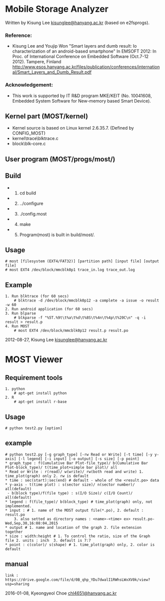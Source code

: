 Mobile Storage Analyzer
=======================

Written by Kisung Lee <kisunglee@hanyang.ac.kr> (based on e2fsprogs).

### Reference: 
 * Kisung Lee and Youjip Won "Smart layers and dumb result: Io characterization of an android-based smartphone" 
In EMSOFT 2012: In Proc. of International Conference on Embedded Software (Oct.7-12 2012). Tampere, Finland 
<http://www.esos.hanyang.ac.kr/files/publication/conferences/international/Smart_Layers_and_Dumb_Result.pdf>

### Acknowledgement:
 * This work is supported by IT R&D program MKE/KEIT (No. 10041608, Embedded System Software for New-memory based Smart Device).

Kernel part (MOST/kernel)
----------------
* Kernel source is based on Linux kernel 2.6.35.7. (Defined by CONFIG_MOST)
* kernel\trace\blktrace.c
* block\blk-core.c


User program (MOST/progs/most/)
----------------
Build
-----
* 1) cd build
* 2) ../configure
* 3) ./config.most
* 4) make
* 5) Program(most) is built in build/most/.


Usage
-----
    # most [filesystem (EXT4/FAT32)] [partition path] [input file] [output file]
    # most EXT4 /dev/block/mmcblk0p1 trace_in.log trace_out.log
    
    
Example 
--------
    1. Run blktrace (for 60 secs)
        # blktrace -d /dev/block/mmcblk0p12 -a complete -a issue -o result -w 60
    2. Run android application (for 60 secs)
    3. Run blparse
        # blkparse -f "%5T.%9t\t%a\t%d\t%8S\t%4n\t%4p\t%20C\n" -q -i result > result.p
    4. Run MOST
        # most EXT4 /dev/block/mmcblk0p12 result.p result.po


2012-08-27, Kisung Lee <kisunglee@hanyang.ac.kr>

MOST Viewer
==============

Requirement tools
-------------------
    1. python
        # apt-get install python
    2. R
        # apt-get install r-base

Usage
-------
    # python test2.py [option]
    
example
--------
    # python test2.py [-g graph_type] [-rw Read or Write] [-t time] [-y y-axis] [-l legend] [-i input] [-o output] [-s size] [-p point]
    * graph_type : f(Cumulative Bar Plot-file_type)/ b(Cumulative Bar Plot-block_type)/ t(time_plot+simple bar plot)/ all
    * Read or Write : r(read)/ w(write)/ rw(both read and write) 1. time_plot(graph) only 2. rw is default
    * time : sec(start):sec(end) # default - whole of the <result.po> data
    * y-axis - t(time plot) : s(sector size)/ n(sector number)/ all(default) 
	 - b(block type)/f(file type) : s(I/O Size)/ c(I/O Count)/ all(default)
    * legend : f(file_type)/ b(block_type) # time_plot(graph) only, not implemented.
    * input : # 1. name of the MOST output file(*.po), 2. default : result.po
	    3. also setted as directory names : <name>-<time> ex> result.po-Wed,Sep,30,16:08:04,2015
    * output # 1. name and location of the graph 2. file extension together
    * size : width:height # 1. To control the ratio, size of the Graph file 2. units : inch  3. default is 7:7
    * point : c(color)/ s(shape) # 1. time_plot(graph) only, 2. color is default

manual
--------
    link : https://drive.google.com/file/d/0B_qhp_YDu7dwalI1RWhsLWxXV0k/view?usp=sharing
    
    
2016-01-08, Kyeongyeol Choe <chl4651@hanyang.ac.kr>
